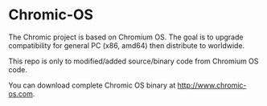 # Chromic-OS


The Chromic project is based on Chromium OS. The goal is to upgrade compatibility for general PC (x86, amd64) then distribute to worldwide.

This repo is only to modified/added source/binary code from Chromium OS code.

You can download complete Chromic OS binary at http://www.chromic-os.com.
